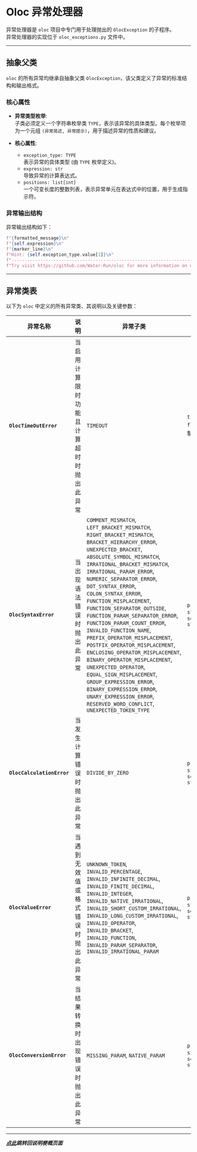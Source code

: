 # **Oloc 异常处理器**

异常处理器是 `oloc` 项目中专门用于处理抛出的 `OlocException` 的子程序。  
异常处理器的实现位于 `oloc_exceptions.py` 文件中。

---

## **抽象父类**

`oloc` 的所有异常均继承自抽象父类 `OlocException`，该父类定义了异常的标准结构和输出格式。  

### **核心属性**

- **异常类型枚举**:  
  子类必须定义一个字符串枚举类 `TYPE`，表示该异常的具体类型。每个枚举项为一个元组 `(异常简述, 异常提示)`，用于描述异常的性质和建议。
  
- **核心属性**:  
  - `exception_type: TYPE`  
    表示异常的具体类型 (由 `TYPE` 枚举定义)。  
  - `expression: str`  
    导致异常的计算表达式。  
  - `positions: list[int]`  
    一个可变长度的整数列表，表示异常单元在表达式中的位置，用于生成指示符。

### **异常输出结构**

异常输出结构如下：

```python
f"{formatted_message}\n"
f"{self.expression}\n"
f"{marker_line}\n"
f"Hint: {self.exception_type.value[1]}\n"
f"--------------------------------------------------------------------------------------------\n"
f"Try visit https://github.com/Water-Run/oloc for more information on oloc related tutorials :)"
```

---

## **异常类表**

以下为 `oloc` 中定义的所有异常类、其说明以及关键参数：

| **异常名称**          | **说明**                                   | **异常子类**                                                                                                                                               | **额外参数**                                      |
|-----------------------|------------------------------------------|----------------------------------------------------------------------------------------------------------------------------------------------------------|------------------------------------------------|  
| **`OlocTimeOutError`** | 当启用计算限时功能且计算超时时抛出此异常           | `TIMEOUT`                                                                                                                                            | `time_limit: float` 计算的限制时长                |
| **`OlocSyntaxError`**  | 当出现语法错误时抛出此异常                     | `COMMENT_MISMATCH`, `LEFT_BRACKET_MISMATCH`, `RIGHT_BRACKET_MISMATCH`, `BRACKET_HIERARCHY_ERROR`, `UNEXPECTED_BRACKET`, `ABSOLUTE_SYMBOL_MISMATCH`, `IRRATIONAL_BRACKET_MISMATCH`, `IRRATIONAL_PARAM_ERROR`, `NUMERIC_SEPARATOR_ERROR`, `DOT_SYNTAX_ERROR`, `COLON_SYNTAX_ERROR`, `FUNCTION_MISPLACEMENT`, `FUNCTION_SEPARATOR_OUTSIDE`, `FUNCTION_PARAM_SEPARATOR_ERROR`, `FUNCTION_PARAM_COUNT_ERROR`, `INVALID_FUNCTION_NAME`, `PREFIX_OPERATOR_MISPLACEMENT`, `POSTFIX_OPERATOR_MISPLACEMENT`, `ENCLOSING_OPERATOR_MISPLACEMENT`, `BINARY_OPERATOR_MISPLACEMENT`, `UNEXPECTED_OPERATOR`, `EQUAL_SIGN_MISPLACEMENT`, `GROUP_EXPRESSION_ERROR`, `BINARY_EXPRESSION_ERROR`, `UNARY_EXPRESSION_ERROR`, `RESERVED_WORD_CONFLICT`, `UNEXPECTED_TOKEN_TYPE` | `primary_info: str`, `secondary_info: str` |
| **`OlocCalculationError`** | 当发生计算错误时抛出此异常                     | `DIVIDE_BY_ZERO`                                                                                                                                    | `primary_info: str`, `secondary_info: str` |
| **`OlocValueError`**    | 当遇到无效值或格式错误时抛出此异常                | `UNKNOWN_TOKEN`, `INVALID_PERCENTAGE`, `INVALID_INFINITE_DECIMAL`, `INVALID_FINITE_DECIMAL`, `INVALID_INTEGER`, `INVALID_NATIVE_IRRATIONAL`, `INVALID_SHORT_CUSTOM_IRRATIONAL`, `INVALID_LONG_CUSTOM_IRRATIONAL`, `INVALID_OPERATOR`, `INVALID_BRACKET`, `INVALID_FUNCTION`, `INVALID_PARAM_SEPARATOR`, `INVALID_IRRATIONAL_PARAM` | `primary_info: str`, `secondary_info: str` |
| **`OlocConversionError`** | 当结果转换时出现错误时抛出此异常                 | `MISSING_PARAM`, `NATIVE_PARAM`                                                                                                                    | `primary_info: str`, `secondary_info: str` |

---
***[点此](../项目说明梗概.md)跳转回说明梗概页面***  